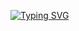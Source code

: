 [![Typing SVG](http://readme-typing-svg.herokuapp.com?font=Fira+Code&pause=1000&color=0004FF&random=false&width=435&lines=GOLDEN+MEGA+MD+Video+%F0%9F%A6%8B)](https://git.io/typing-svg)
